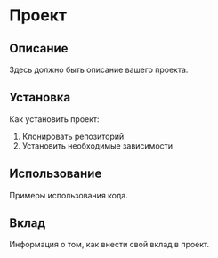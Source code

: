 # Проект

## Описание
Здесь должно быть описание вашего проекта.

## Установка
Как установить проект:

1. Клонировать репозиторий
2. Установить необходимые зависимости

## Использование
Примеры использования кода.

## Вклад
Информация о том, как внести свой вклад в проект.